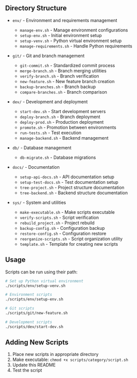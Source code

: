 ## Directory Structure

- `env/` - Environment and requirements management
  - `manage-env.sh` - Manage environment configurations
  - `setup-env.sh` - Initial environment setup
  - `setup-venv.sh` - Python virtual environment setup
  - `manage-requirements.sh` - Handle Python requirements

- `git/` - Git and branch management
  - `git-commit.sh` - Standardized commit process
  - `merge-branch.sh` - Branch merging utilities
  - `verify-branch.sh` - Branch verification
  - `new-feature.sh` - New feature branch creation
  - `backup-branches.sh` - Branch backup
  - `compare-branches.sh` - Branch comparison

- `dev/` - Development and deployment
  - `start-dev.sh` - Start development servers
  - `deploy-branch.sh` - Branch deployment
  - `deploy-prod.sh` - Production deployment
  - `promote.sh` - Promotion between environments
  - `run-tests.sh` - Test execution
  - `manage-backend.sh` - Backend management

- `db/` - Database management
  - `db-migrate.sh` - Database migrations

- `docs/` - Documentation
  - `setup-api-docs.sh` - API documentation setup
  - `setup-test-docs.sh` - Test documentation setup
  - `tree-project.sh` - Project structure documentation
  - `tree-backend.sh` - Backend structure documentation

- `sys/` - System and utilities
  - `make-executable.sh` - Make scripts executable
  - `verify-scripts.sh` - Script verification
  - `rebuild_project.sh` - Project rebuild
  - `backup-config.sh` - Configuration backup
  - `restore-config.sh` - Configuration restore
  - `reorganize-scripts.sh` - Script organization utility
  - `template.sh` - Template for creating new scripts

## Usage

Scripts can be run using their path:
```bash
# Set up Python virtual environment
./scripts/env/setup-venv.sh

# Environment scripts
./scripts/env/setup-env.sh

# Git scripts
./scripts/git/new-feature.sh

# Development scripts
./scripts/dev/start-dev.sh
```

## Adding New Scripts

1. Place new scripts in appropriate directory
2. Make executable: `chmod +x scripts/category/script.sh`
3. Update this README
4. Test the script
